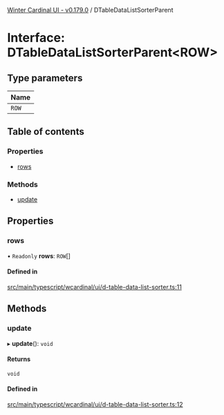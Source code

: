 [Winter Cardinal UI - v0.179.0](../index.md) / DTableDataListSorterParent

# Interface: DTableDataListSorterParent<ROW\>

## Type parameters

| Name |
| :------ |
| `ROW` |

## Table of contents

### Properties

- [rows](DTableDataListSorterParent.md#rows)

### Methods

- [update](DTableDataListSorterParent.md#update)

## Properties

### rows

• `Readonly` **rows**: `ROW`[]

#### Defined in

[src/main/typescript/wcardinal/ui/d-table-data-list-sorter.ts:11](https://github.com/winter-cardinal/winter-cardinal-ui/blob/v0.179.0/src/main/typescript/wcardinal/ui/d-table-data-list-sorter.ts#L11)

## Methods

### update

▸ **update**(): `void`

#### Returns

`void`

#### Defined in

[src/main/typescript/wcardinal/ui/d-table-data-list-sorter.ts:12](https://github.com/winter-cardinal/winter-cardinal-ui/blob/v0.179.0/src/main/typescript/wcardinal/ui/d-table-data-list-sorter.ts#L12)
